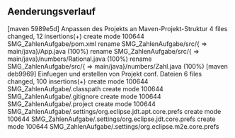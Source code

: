 ## Aenderungsverlauf

[maven 5989e5d] Anpassen des Projekts an Maven-Projekt-Struktur
 4 files changed, 12 insertions(+)
 create mode 100644 SMG_ZahlenAufgabe/pom.xml
 rename SMG_ZahlenAufgabe/src/{ => main/java}/App.java (100%)
 rename SMG_ZahlenAufgabe/src/{ => main/java}/numbers/Rational.java (100%)
 rename SMG_ZahlenAufgabe/src/{ => main/java}/numbers/Zahl.java (100%)
[maven deb9969] Einfuegen und erstellen von Projekt conf. Dateien
 6 files changed, 100 insertions(+)
 create mode 100644 SMG_ZahlenAufgabe/.classpath
 create mode 100644 SMG_ZahlenAufgabe/.gitignore
 create mode 100644 SMG_ZahlenAufgabe/.project
 create mode 100644 SMG_ZahlenAufgabe/.settings/org.eclipse.jdt.apt.core.prefs
 create mode 100644 SMG_ZahlenAufgabe/.settings/org.eclipse.jdt.core.prefs
 create mode 100644 SMG_ZahlenAufgabe/.settings/org.eclipse.m2e.core.prefs
